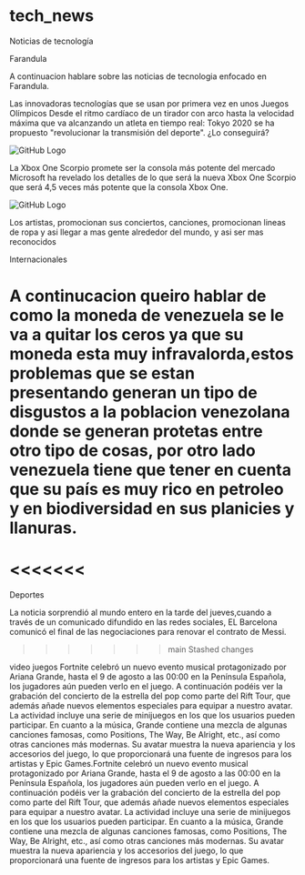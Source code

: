# tech_news
Noticias de tecnología

Farandula

A continuacion hablare sobre las noticias de tecnologia enfocado en Farandula.

Las innovadoras tecnologías que se usan por primera vez en unos Juegos Olímpicos
Desde el ritmo cardíaco de un tirador con arco hasta la velocidad máxima que va alcanzando un atleta en tiempo real: Tokyo 2020 se ha propuesto "revolucionar la transmisión del deporte". ¿Lo conseguirá?

![GitHub Logo](https://ichef.bbci.co.uk/live-experience/cps/800/cpsprodpb/E764/production/_119563295_inteltrueviewbasketball093000pixels-2.jpg)

La Xbox One Scorpio promete ser la consola más potente del mercado
Microsoft ha revelado los detalles de lo que será la nueva Xbox One Scorpio que será 4,5 veces más potente que la consola Xbox One.

![GitHub Logo](https://i1.wp.com/codigoespagueti.com/wp-content/uploads/2017/08/xbox-one-x-project-scorpio-edition.png?fit=1080%2C608&quality=80&ssl=1)

Los artistas, promocionan sus conciertos, canciones, promocionan lineas de ropa y asi llegar a mas gente alrededor del mundo, y asi ser mas reconocidos 


Internacionales

A continucacion queiro hablar de como la moneda de venezuela se le va a quitar los ceros ya que su moneda esta muy infravalorda,estos problemas que se estan presentando generan un tipo de disgustos a la poblacion venezolana donde se generan protetas entre otro tipo de cosas, por otro lado venezuela tiene que tener en cuenta que su país es muy rico en petroleo y en biodiversidad en sus planicies y llanuras.
=======
<<<<<<< 
=======

Deportes 

La noticia sorprendió al mundo entero en la tarde del jueves,cuando a través de un comunicado difundido en las redes sociales, EL Barcelona comunicó el final de las negociaciones para renovar el contrato de Messi.
>>>>>>> main
>>>>>>> Stashed changes

video juegos
Fortnite celebró un nuevo evento musical protagonizado por Ariana Grande, hasta el 9 de agosto a las 00:00 en la Península Española, los jugadores aún pueden verlo en el juego. A continuación podéis ver la grabación del concierto de la estrella del pop como parte del Rift Tour, que además añade nuevos elementos especiales para equipar a nuestro avatar.
La actividad incluye una serie de minijuegos en los que los usuarios pueden participar. En cuanto a la música, Grande contiene una mezcla de algunas canciones famosas, como Positions, The Way, Be Alright, etc., así como otras canciones más modernas. Su avatar muestra la nueva apariencia y los accesorios del juego, lo que proporcionará una fuente de ingresos para los artistas y Epic Games.Fortnite celebró un nuevo evento musical protagonizado por Ariana Grande, hasta el 9 de agosto a las 00:00 en la Península Española, los jugadores aún pueden verlo en el juego. A continuación podéis ver la grabación del concierto de la estrella del pop como parte del Rift Tour, que además añade nuevos elementos especiales para equipar a nuestro avatar.
La actividad incluye una serie de minijuegos en los que los usuarios pueden participar. En cuanto a la música, Grande contiene una mezcla de algunas canciones famosas, como Positions, The Way, Be Alright, etc., así como otras canciones más modernas. Su avatar muestra la nueva apariencia y los accesorios del juego, lo que proporcionará una fuente de ingresos para los artistas y Epic Games.